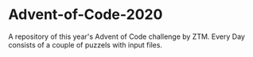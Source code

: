 # Advent-of-Code-2020

A repository of this year's Advent of Code challenge by ZTM. Every Day consists of a couple of puzzels with input files.
